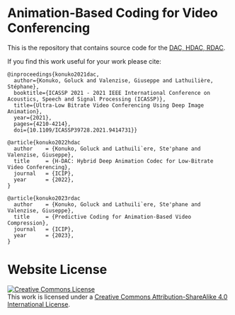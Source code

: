 # Animation-Based Coding for Video Conferencing

This is the repository that contains source code for the [DAC, HDAC, RDAC](https://dac.github.io).

If you find this work useful for your work please cite:

```
@inproceedings{konuko2021dac,
  author={Konuko, Goluck and Valenzise, Giuseppe and Lathuilière, Stéphane},
  booktitle={ICASSP 2021 - 2021 IEEE International Conference on Acoustics, Speech and Signal Processing (ICASSP)}, 
  title={Ultra-Low Bitrate Video Conferencing Using Deep Image Animation}, 
  year={2021},
  pages={4210-4214},
  doi={10.1109/ICASSP39728.2021.9414731}}
```

```
@article{konuko2022hdac
  author    = {Konuko, Goluck and Lathuili`ere, Ste'phane and Valenzise, Giuseppe},
  title     = {H-DAC: Hybrid Deep Animation Codec for Low-Bitrate Video Conferencing},
  journal   = {ICIP},
  year      = {2022},
}
```
```
@article{konuko2023rdac
  author    = {Konuko, Goluck and Lathuili`ere, Ste'phane and Valenzise, Giuseppe},
  title     = {Predictive Coding for Animation-Based Video Compression},
  journal   = {ICIP},
  year      = {2023},
}
```

# Website License
<a rel="license" href="http://creativecommons.org/licenses/by-sa/4.0/"><img alt="Creative Commons License" style="border-width:0" src="https://i.creativecommons.org/l/by-sa/4.0/88x31.png" /></a><br />This work is licensed under a <a rel="license" href="http://creativecommons.org/licenses/by-sa/4.0/">Creative Commons Attribution-ShareAlike 4.0 International License</a>.
